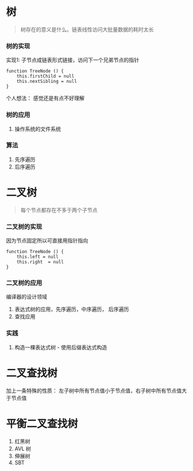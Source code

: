 # 树
> 树存在的意义是什么。链表线性访问大批量数据的耗时太长

### 树的实现
实现1: 子节点成链表形式链接，访问下一个兄弟节点的指针

    function TreeNode () {
        this.firstChild = null
        this.nextSibling = null
    }

个人想法： 感觉还是有点不好理解

### 树的应用
1. 操作系统的文件系统

### 算法
1. 先序遍历
2. 后序遍历

# 二叉树
> 每个节点都存在不多于两个子节点

### 二叉树的实现
因为节点固定所以可直接用指针指向

    function TreeNode () {
        this.left = null
        this.right  = null
    }

### 二叉树的应用
编译器的设计领域
1. 表达式树的应用，先序遍历，中序遍历， 后序遍历
2. 查找应用

### 实践
1. 构造一棵表达式树 - 使用后缀表达式构造


# 二叉查找树
加上一条特殊的性质： 左子树中所有节点值小于节点值，右子树中所有节点值大于节点值

# 平衡二叉查找树
1. 红黑树
2. AVL 树
3. 伸展树
4. SBT